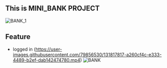 ## This is MINI_BANK PROJECT

![BANK_1](https://user-images.githubusercontent.com/79856530/131814303-9f206c46-873e-4cd5-9eae-9c0e715250e0.png)

## Feature
- logged in
(https://user-images.githubusercontent.com/79856530/131817817-a260cf4c-e333-4489-b2ef-dab142474780.mp4)
![BANK](https://user-images.githubusercontent.com/79856530/131814420-bb779ee5-d766-44a3-bd26-adfc933e6380.png)

